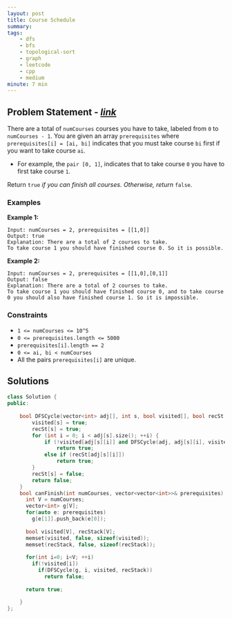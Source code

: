 ```yaml
---
layout: post
title: Course Schedule
summary:
tags:
    - dfs
    - bfs
    - topological-sort
    - graph
    - leetcode
    - cpp
    - medium  
minute: 7 min
---
```


## Problem Statement - [*link*](https://leetcode.com/problems/course-schedule)  

There are a total of `numCourses` courses you have to take, labeled from `0` to `numCourses - 1`. You are given an array `prerequisites` where `prerequisites[i] = [ai, bi]` indicates that you must take course `bi` first if you want to take course `ai`.

+ For example, the `pair [0, 1]`, indicates that to take course `0` you have to first take course `1`.

Return `true` *if you can finish all courses. Otherwise, return* `false`.

### Examples
**Example 1:**  
```
Input: numCourses = 2, prerequisites = [[1,0]]
Output: true
Explanation: There are a total of 2 courses to take. 
To take course 1 you should have finished course 0. So it is possible.
```

**Example 2:**  
```
Input: numCourses = 2, prerequisites = [[1,0],[0,1]]
Output: false
Explanation: There are a total of 2 courses to take. 
To take course 1 you should have finished course 0, and to take course 0 you should also have finished course 1. So it is impossible.
```

### Constraints

+ `1 <= numCourses <= 10^5`
+ `0 <= prerequisites.length <= 5000`
+ `prerequisites[i].length == 2`
+ `0 <= ai, bi < numCourses`
+ All the pairs `prerequisites[i]` are unique.

## Solutions

```cpp
class Solution {
public:
  
    bool DFSCycle(vector<int> adj[], int s, bool visited[], bool recSt[]) {
        visited[s] = true;
        recSt[s] = true;
        for (int i = 0; i < adj[s].size(); ++i) {
            if (!visited[adj[s][i]] and DFSCycle(adj, adj[s][i], visited, recSt)) 
                return true;
            else if (recSt[adj[s][i]]) 
                return true;
        }
        recSt[s] = false;
        return false;
    }
    bool canFinish(int numCourses, vector<vector<int>>& prerequisites) {
      int V = numCourses;
      vector<int> g[V];
      for(auto e: prerequisites)
        g[e[1]].push_back(e[0]);
      
      bool visited[V], recStack[V];
      memset(visited, false, sizeof(visited));
      memset(recStack, false, sizeof(recStack));
      
      for(int i=0; i<V; ++i)
        if(!visited[i])
          if(DFSCycle(g, i, visited, recStack))
            return false;
      
      return true;
      
    }
};
```